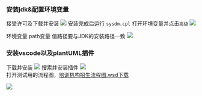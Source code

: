 ### 安装jdk&配置环境变量

接受许可及下载并安装
![](https://i.postimg.cc/447CVFzv/2019-04-05-222706.png)
安装完成后运行 `sysdm.cpl` 打开环境变量并点击`高级`
![](https://i.postimg.cc/pLcVPczm/2019-04-05-230724.png)

环境变量 path变量 值路径要与JDK的安装路径一致
![](https://i.postimg.cc/6QhKbHcj/2019-04-05-225827.png)


### 安装vscode以及plantUML插件
下载并安装
![](https://i.postimg.cc/htRCYKfs/2019-04-05-231436.png)
搜索并安装插件
![](https://i.postimg.cc/zXmhTjtb/2019-04-05-232113.png)  
打开测试用的流程图，[培训机构招生流程图.wsd下载](https://github.com/loremwalker/LostMandarin/blob/master/uml/%E5%9F%B9%E8%AE%AD%E6%9C%BA%E6%9E%84%E6%8B%9B%E7%94%9F%E6%B5%81%E7%A8%8B%E5%9B%BE.wsd)  

![](https://i.postimg.cc/RVVTWGN7/2019-04-05-232614.png)

